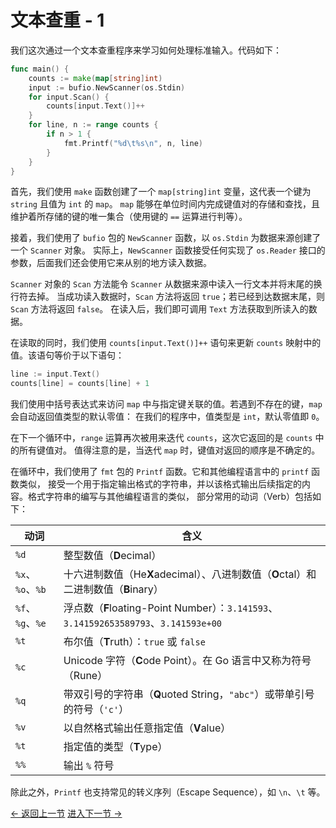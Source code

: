 # 文本查重 - 1

我们这次通过一个文本查重程序来学习如何处理标准输入。代码如下：

```go
func main() {
	counts := make(map[string]int)
	input := bufio.NewScanner(os.Stdin)
	for input.Scan() {
		counts[input.Text()]++
	}
	for line, n := range counts {
		if n > 1 {
			fmt.Printf("%d\t%s\n", n, line)
		}
	}
}
```

首先，我们使用 `make` 函数创建了一个 `map[string]int` 变量，这代表一个键为 `string` 且值为 `int` 的 `map`。
`map` 能够在单位时间内完成键值对的存储和查找，且维护着所存储的键的唯一集合（使用键的 `==` 运算进行判等）。

接着，我们使用了 `bufio` 包的 `NewScanner` 函数，以 `os.Stdin` 为数据来源创建了一个 `Scanner` 对象。
实际上，`NewScanner` 函数接受任何实现了 `os.Reader` 接口的参数，后面我们还会使用它来从别的地方读入数据。

`Scanner` 对象的 `Scan` 方法能令 `Scanner` 从数据来源中读入一行文本并将末尾的换行符去掉。
当成功读入数据时，`Scan` 方法将返回 `true`；若已经到达数据末尾，则 `Scan` 方法将返回 `false`。
在读入后，我们即可调用 `Text` 方法获取到所读入的数据。

在读取的同时，我们使用 `counts[input.Text()]++` 语句来更新 `counts` 映射中的值。该语句等价于以下语句：

```go
line := input.Text()
counts[line] = counts[line] + 1
```

我们使用中括号表达式来访问 `map` 中与指定键关联的值。若遇到不存在的键，`map` 会自动返回值类型的默认零值：
在我们的程序中，值类型是 `int`，默认零值即 `0`。

在下一个循环中，`range` 运算再次被用来迭代 `counts`，这次它返回的是 `counts` 中的所有键值对。
值得注意的是，当迭代 `map` 时，键值对返回的顺序是不确定的。

在循环中，我们使用了 `fmt` 包的 `Printf` 函数。它和其他编程语言中的 `printf` 函数类似，
接受一个用于指定输出格式的字符串，并以该格式输出后续指定的内容。格式字符串的编写与其他编程语言的类似，
部分常用的动词（Verb）包括如下：

| 动词 | 含义 |
| --- | --- |
| `%d` | 整型数值（**D**ecimal） |
| `%x`、`%o`、`%b` | 十六进制数值（He**X**adecimal）、八进制数值（**O**ctal）和二进制数值（**B**inary） |
| `%f`、`%g`、`%e` | 浮点数（**F**loating-Point Number）：`3.141593`、`3.141592653589793`、`3.141593e+00` |
| `%t` | 布尔值（**T**ruth）：`true` 或 `false` |
| `%c` | Unicode 字符（**C**ode Point）。在 Go 语言中又称为符号（Rune） |
| `%q` | 带双引号的字符串（**Q**uoted String，`"abc"`）或带单引号的符号（`'c'`） |
| `%v` | 以自然格式输出任意指定值（**V**alue） |
| `%t` | 指定值的类型（**T**ype） |
| `%%` | 输出 `%` 符号 |

除此之外，`Printf` 也支持常见的转义序列（Escape Sequence），如 `\n`、`\t` 等。

[<- 返回上一节](../echo3/) [进入下一节 ->](../dup2/) 
